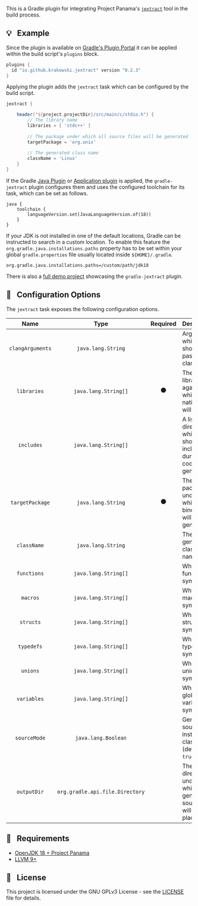 This is a Gradle plugin for integrating Project Panama's [`jextract`](http://cr.openjdk.java.net/~mcimadamore/panama/jextract_distilled.html) tool in the build process.

## :bulb: &nbsp; Example

Since the plugin is available on [Gradle's Plugin Portal](https://plugins.gradle.org/) it can be applied within the build script's `plugins` block.

```gradle
plugins {
  id "io.github.krakowski.jextract" version "0.2.3"
}
```

Applying the plugin adds the `jextract` task which can be configured by the build script.

```gradle
jextract {

    header("${project.projectDir}/src/main/c/stdio.h") {
        // The library name
        libraries = [ 'stdc++' ]
    
        // The package under which all source files will be generated
        targetPackage = 'org.unix'
        
        // The generated class name
        className = 'Linux'
    }
}
```

If the Gradle [Java Plugin](https://docs.gradle.org/current/userguide/java_plugin.html) or
[Application plugin](https://docs.gradle.org/current/userguide/application_plugin.html) is applied, the `gradle-jextract`
plugin configures them and uses the configured toolchain for its task, which can be set as follows.

```
java {
    toolchain {
        languageVersion.set(JavaLanguageVersion.of(18))
    }
}
```

If your JDK is not installed in one of the default locations, Gradle can be instructed to search in a custom location.
To enable this feature the `org.gradle.java.installations.paths` property has to be set within your global `gradle.properties`
file usually located inside `${HOME}/.gradle`.

```
org.gradle.java.installations.paths=/custom/path/jdk18
```

There is also a [full demo project](https://github.com/krakowski/jextract-demo) showcasing the `gradle-jextract` plugin.

## :triangular_ruler: &nbsp; Configuration Options

The `jextract` task exposes the following configuration options.

|       Name       |               Type              |    Required    | Description                                                                |
|:----------------:|:-------------------------------:|:--------------:|----------------------------------------------------------------------------|
| `clangArguments` |        `java.lang.String`       |                | Arguments which should be passed to clang                                  |
|    `libraries`   |       `java.lang.String[]`      | :black_circle: | The libraries against which the native code will link                      |
|    `includes`    |       `java.lang.String[]`      |                | A list of directories which should be included during code generation      |
|  `targetPackage` |        `java.lang.String`       | :black_circle: | The package under which all bindings will be generated                     |
|    `className`   |        `java.lang.String`       |                | The generated class file's name                                            |
|    `functions`   |       `java.lang.String[]`      |                | Whitelist of function symbols                                              |
|     `macros`     |       `java.lang.String[]`      |                | Whitelist of macro symbols                                                 |
|     `structs`    |       `java.lang.String[]`      |                | Whitelist of struct symbols                                                |
|    `typedefs`    |       `java.lang.String[]`      |                | Whitelist of typedef symbols                                               |
|     `unions`     |       `java.lang.String[]`      |                | Whitelist of union symbols                                                 |
|    `variables`   |       `java.lang.String[]`      |                | Whitelist of global variable symbols                                       |
|   `sourceMode`   |       `java.lang.Boolean`       |                | Generate source files instead of class files (default: `true`)             |
|    `outputDir`   | `org.gradle.api.file.Directory` |                | The output directory under which the generated source files will be placed |

## :wrench: &nbsp; Requirements

  * [OpenJDK 18 + Project Panama](https://github.com/openjdk/panama-foreign/tree/foreign-jextract)
  * [LLVM 9+](https://releases.llvm.org/download.html)
  
## :scroll: &nbsp; License

This project is licensed under the GNU GPLv3 License - see the [LICENSE](LICENSE) file for details.
